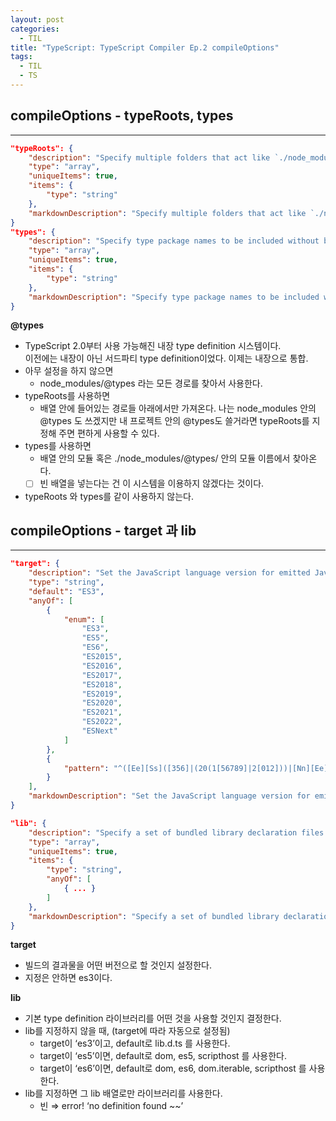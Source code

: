 ```yaml
---
layout: post
categories:
  - TIL
title: "TypeScript: TypeScript Compiler Ep.2 compileOptions"
tags:
  - TIL
  - TS
---
```

## __compileOptions - typeRoots, types__
---

```json
"typeRoots": {
	"description": "Specify multiple folders that act like `./node_modules/@types`.",
	"type": "array",
	"uniqueItems": true,
	"items": {
		"type": "string"
	},
	"markdownDescription": "Specify multiple folders that act like `./node_modules/@types`."
}
"types": {
	"description": "Specify type package names to be included without being referenced in a source file.",
	"type": "array",
	"uniqueItems": true,
	"items": {
		"type": "string"
	},
	"markdownDescription": "Specify type package names to be included without being referenced in a source file."
}
```

**@types**
- TypeScript 2.0부터 사용 가능해진 내장 type definition 시스템이다.  
이전에는 내장이 아닌 서드파티 type definition이었다. 이제는 내장으로 통합.
- 아무 설정을 하지 않으면
    - node_modules/@types 라는 모든 경로를 찾아서 사용한다.
- typeRoots를 사용하면
    - 배열 안에 들어있는 경로들 아래에서만 가져온다.
    나는 node_modules 안의 @types 도 쓰겠지만 내 프로젝트 안의 @types도 쓸거라면 typeRoots를 지정해 주면 편하게 사용할 수 있다.
- types를 사용하면
    - 배열 안의 모듈 혹은 ./node_modules/@types/ 안의 모듈 이름에서 찾아온다.
    - [ ] 빈 배열을 넣는다는 건 이 시스템을 이용하지 않겠다는 것이다.
- typeRoots 와 types를 같이 사용하지 않는다.

## __compileOptions - target 과 lib__
---

```json
"target": {
	"description": "Set the JavaScript language version for emitted JavaScript and include compatible library declarations.",
	"type": "string",
	"default": "ES3",
	"anyOf": [
		{
			"enum": [
				"ES3",
				"ES5",
				"ES6",
				"ES2015",
				"ES2016",
				"ES2017",
				"ES2018",
				"ES2019",
				"ES2020",
				"ES2021",
				"ES2022",
				"ESNext"
			]
		},
		{
			"pattern": "^([Ee][Ss]([356]|(20(1[56789]|2[012]))|[Nn][Ee][Xx][Tt]))$"
		}
	],
	"markdownDescription": "Set the JavaScript language version for emitted JavaScript and include compatible library declarations."
}

"lib": {
	"description": "Specify a set of bundled library declaration files that describe the target runtime environment.",
	"type": "array",
	"uniqueItems": true,
	"items": {
		"type": "string",
		"anyOf": [
			{ ... }
		]
	},
	"markdownDescription": "Specify a set of bundled library declaration files that describe the target runtime environment."
}
```

**target**
- 빌드의 결과물을 어떤 버전으로 할 것인지 설정한다.
- 지정은 안하면 es3이다.

**lib**
- 기본 type definition 라이브러리를 어떤 것을 사용할 것인지 결정한다.
- lib를 지정하지 않을 때, (target에 따라 자동으로 설정됨)
    - target이 ‘es3’이고, default로 lib.d.ts 를 사용한다.
    - target이 ‘es5’이면, default로 dom, es5, scripthost 를 사용한다.
    - target이 ‘es6’이면, default로 dom, es6, dom.iterable, scripthost 를 사용한다.
- lib를 지정하면 그 lib 배열로만 라이브러리를 사용한다.
    - 빈 [ ](배열) ⇒ error! ‘no definition found ~~’